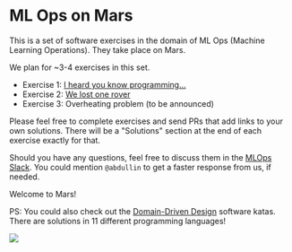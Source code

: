 # ML Ops on Mars

This is a set of software exercises in the domain of ML Ops (Machine Learning Operations). They take place on Mars.

We plan for ~3-4 exercises in this set.

- Exercise 1: [I heard you know programming...](exercise1.md)
- Exercise 2: [We lost one rover](exrcise2.md)
- Exercise 3: Overheating problem (to be announced)



Please feel free to complete exercises and send PRs that add links to your own solutions. There will be a "Solutions" section at the end of each exercise exactly for that. 

Should you have any questions, feel free to discuss them in the [MLOps Slack](https://go.mlops.community/slack). You could mention `@abdullin` to get a faster response from us, if needed.


Welcome to Mars!

PS: You could also check out the [Domain-Driven Design](https://github.com/Softwarepark/exercises/blob/master/transport-tycoon.md) software katas. There are solutions in 11 different programming languages!

<img src="https://www.nasa.gov/sites/default/files/thumbnails/image/journey_to_mars.jpeg">
